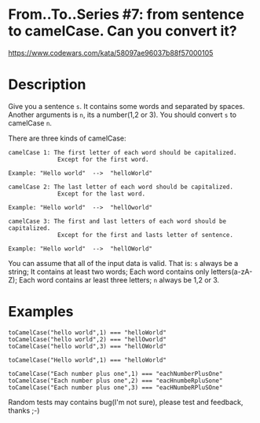 # From..To..Series #7: from sentence to camelCase. Can you convert it?

https://www.codewars.com/kata/58097ae96037b88f57000105

# Description
Give you a sentence `s`. It contains some words and separated by spaces. Another arguments is `n`, its a number(1,2 or 3). You should convert `s` to camelCase `n`.

There are three kinds of camelCase:

```
camelCase 1: The first letter of each word should be capitalized. 
              Except for the first word.

Example: "Hello world"  -->  "helloWorld"

camelCase 2: The last letter of each word should be capitalized. 
              Except for the last word. 

Example: "Hello world"  -->  "hellOworld"

camelCase 3: The first and last letters of each word should be capitalized. 
              Except for the first and lasts letter of sentence. 

Example: "Hello world"  -->  "hellOWorld" 
```

You can assume that all of the input data is valid. That is: `s` always be a string; It contains at least two words; Each word contains only letters(a-zA-Z); Each word contains ar least three letters; `n` always be 1,2 or 3.

# Examples

```
toCamelCase("hello world",1) === "helloWorld"
toCamelCase("hello world",2) === "hellOworld"
toCamelCase("hello world",3) === "hellOWorld"

toCamelCase("Hello world",1) === "helloWorld"

toCamelCase("Each number plus one",1) === "eachNumberPlusOne"
toCamelCase("Each number plus one",2) === "eacHnumbeRpluSone"
toCamelCase("Each number plus one",3) === "eacHNumbeRPluSOne"
```

Random tests may contains bug(I'm not sure), please test and feedback, thanks ;-)
